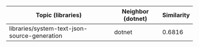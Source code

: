 | Topic (libraries) | Neighbor (dotnet) | Similarity |
|-------------|-------------------|------------|
| libraries/system-text-json-source-generation | dotnet | 0.6816 |
